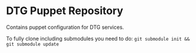 DTG Puppet Repository
=====================

Contains puppet configuration for DTG services.

To fully clone including submodules you need to do:
`git submodule init && git submodule update`
